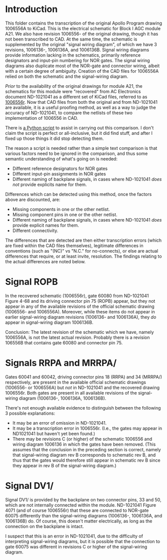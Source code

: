 # Introduction

This folder contains the transcription of the original Apollo Program drawing 1006556A to KiCad.  This is the electrical schematic for Block I AGC module A21.  We also have revision 1006556- of the original drawing, though it has not been transcribed to CAD.  At the same time, the schematic is supplemented by the original "signal wiring diagram", of which we have 3 revisions, 1006136-, 1006136A, and 1006136B.  Signal wiring diagrams provide information lacking in the schematics, primarily reference designators and input-pin numbering for NOR gates.  The signal wiring diagrams also duplicate most of the NOR-gate and connector wiring, albeit with a certain degree of ambiguity.  Creation of the CAD files for 1006556A relied on both the schematic and the signal-wiring diagram.

_Prior_ to the availability of the original drawings for module A21, the schematics for this module were "recovered" from AC Electronics document ND-1021041 as a different set of KiCad files, referred to as [1006556r](https://github.com/virtualagc/virtualagc/edit/schematics/Schematics/1006556r).  Now that CAD files from both the original and from ND-1021041 are available, it is a useful proofing method, as well as a way to judge the accuracy of ND-1021041, to compare the netlists of these two implementation of 1006556 in CAD.  

There is [a Python script](https://github.com/virtualagc/virtualagc/edit/schematics/Scripts/netlistCompare.py) to assist in carrying out this comparison.  I don't claim the script is perfect or all-inclusive, but it did find stuff, and after I fixed up those things it did stop detecting them.

The reason a script is needed rather than a simple text comparison is that various factors need to be ignored in the comparison, and thus some semantic understanding of what's going on is needed:

* Different reference designators for NOR gates
* Different input-pin assignments in NOR gates
* Different naming of backplane signals, in cases where ND-1021041 _does not_ provide explicits name for them.

Differences which can be detected using this method, once the factors above are discounted, are:

* Missing components in one or the other netlist.
* Missing component pins in one or the other netlist.
* Different naming of backplane signals, in cases where ND-1021041 _does_ provide explicit names for them.
* Different connectivity.

The differences that are detected are then either transcription errors (which are fixed within the CAD files themselves), legitimate differences in conventions (such as "(NC)" vs "N.C." for no-connects), or else are actual differences that require, or at least invite, resolution.  The findings relating to the actual differences are noted below.

# Signal ROPB

In the recovered schematic (1006556r), gate 60080 from ND-1021041 Figure 4-68 and its driving connector pin 75 (ROPB) appear, but they not appear in any of the available revisions of the official schematic drawing (1006556- and 1006556A).  Moreover, while these items do not appear in earlier signal-wiring diagram revisions (1006136- and 1006136A), they _do_ appear in signal-wiring diagram 1006136B.

Conclusion:  The latest revision of the schematic which we have, namely 1006556A, is not the latest actual revision.  Probably there is a revision 106556B that contains gate 60080 and connector pin 75.

# Signals RRPA and MRRPA/

Gates 60041 and 60042, driving connector pins 18 (RRPA) and 34 (MRRPA/) respectively, are present in the available official schematic drawings (1006556- or 1006556A) but _not_ in ND-1021041 and the recovered drawing 1006556r.  Both gates are present in all available revisions of the signal-wiring diagram (1006136-, 1006136A, 1006136B).

There's not enough available evidence to distinguish between the following 3 possible explanations:

* It may be an error of omission in ND-1021041.
* It may be a transcription error in 1006556r.  (I.e., the gates may appear in ND1021041 but haven't yet been found.)
* There may be revisions C (or higher) of the schematic 1006556 and wiring diagram 1006136 in which the gates have been removed.  (This assumes that the conclusion in the preceding section is correct, namely that signal-wiring diagram rev B corresponds to schematic rev B, and thus that the gates would therefore still appear in schematic rev B since they appear in rev B of the signal-wiring diagram.)

# Signal DV1/

Signal DV1/ is provided by the backplane on two connector pins, 33 and 50, which are not internally connected within the module.  ND-1021041 Figure 4071 (and of course 1006556r) that these are connected to NOR-gate 60075 differently than the signal-wiring diagrams (1006136-, 1006136A, and 1006136B) do.  Of course, this doesn't matter electrically, as long as the connection on the backplane is intact.

I suspect that this is an error in ND-1021041, due to the difficulty of interpreting signal-wiring diagrams, but it is possible that the connection to gate 60075 was different in revisions C or higher of the signal-wiring diagram.
